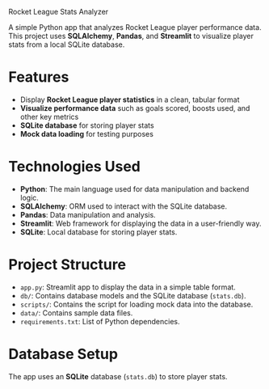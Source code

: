 Rocket League Stats Analyzer 

A simple Python app that analyzes Rocket League player performance data. This project uses **SQLAlchemy**, **Pandas**, and **Streamlit** to visualize player stats from a local SQLite database.

# Features

* Display **Rocket League player statistics** in a clean, tabular format
* **Visualize performance data** such as goals scored, boosts used, and other key metrics
* **SQLite database** for storing player stats
* **Mock data loading** for testing purposes

# Technologies Used

* **Python**: The main language used for data manipulation and backend logic.
* **SQLAlchemy**: ORM used to interact with the SQLite database.
* **Pandas**: Data manipulation and analysis.
* **Streamlit**: Web framework for displaying the data in a user-friendly way.
* **SQLite**: Local database for storing player stats.

# Project Structure

* `app.py`: Streamlit app to display the data in a simple table format.
* `db/`: Contains database models and the SQLite database (`stats.db`).
* `scripts/`: Contains the script for loading mock data into the database.
* `data/`: Contains sample data files.
* `requirements.txt`: List of Python dependencies.

# Database Setup

The app uses an **SQLite** database (`stats.db`) to store player stats. 
